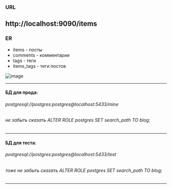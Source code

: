### URL
http://localhost:9090/items
---
### ER
* items - посты
* comments - комментарии
* tags - теги
* items_tags - теги постов
  
![image](https://github.com/user-attachments/assets/64bd8b14-d98c-4cab-8dc3-fa13b62d944e)

---
#### БД для прода: 
###### postgresql://postgres:postgres@localhost:5433/mine  
###### не забыть сказать _ALTER ROLE postgres SET search_path TO blog;_
---
#### БД для теста: 
###### postgresql://postgres:postgres@localhost:5433/test  
###### тоже не забыть сказать _ALTER ROLE postgres SET search_path TO blog;_
---
